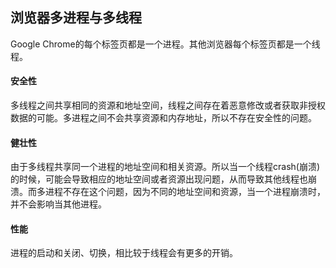 ## 浏览器多进程与多线程
Google Chrome的每个标签页都是一个进程。其他浏览器每个标签页都是一个线程。
#### 安全性
多线程之间共享相同的资源和地址空间，线程之间存在着恶意修改或者获取非授权数据的可能。多进程之间不会共享资源和内存地址，所以不存在安全性的问题。
#### 健壮性
由于多线程共享同一个进程的地址空间和相关资源。所以当一个线程crash(崩溃)的时候，可能会导致相应的地址空间或者资源出现问题，从而导致其他线程也崩溃。而多进程不存在这个问题，因为不同的地址空间和资源，当一个进程崩溃时，并不会影响当其他进程。
#### 性能
进程的启动和关闭、切换，相比较于线程会有更多的开销。